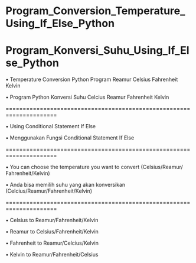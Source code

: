 # Program_Conversion_Temperature_Using_If_Else_Python
# Program_Konversi_Suhu_Using_If_Else_Python

•	Temperature Conversion Python Program Reamur Celsius Fahrenheit Kelvin

•	Program Python Konversi Suhu Celcius Reamur Fahrenheit Kelvin

=====================================================================

•	Using Conditional Statement If Else

•	Menggunakan Fungsi Conditional Statement If Else

=====================================================================

•	You can choose the temperature you want to convert (Celsius/Reamur/ Fahrenheit/Kelvin)

•	Anda bisa memilih suhu yang akan konversikan (Celcius/Reamur/Fahrenheit/Kelvin)

=====================================================================

•	Celsius to Reamur/Fahrenheit/Kelvin

•	Reamur to Celsius/Fahrenheit/Kelvin

•	Fahrenheit to Reamur/Celcius/Kelvin

•	Kelvin to Reamur/Fahrenheit/Celsius
